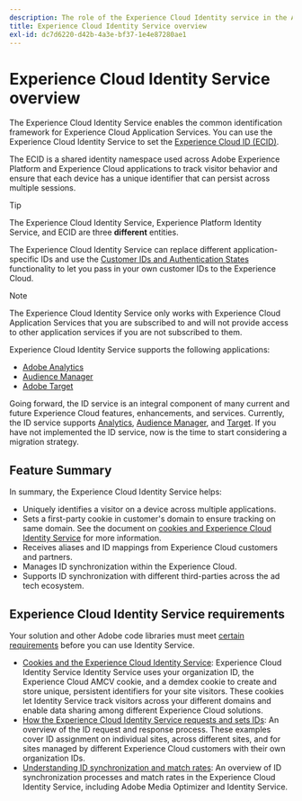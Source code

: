 ```yaml
---
description: The role of the Experience Cloud Identity service in the Adobe Experience Cloud.
title: Experience Cloud Identity Service overview
exl-id: dc7d6220-d42b-4a3e-bf37-1e4e87280ae1
---
```

# Experience Cloud Identity Service overview

The Experience Cloud Identity Service enables the common identification framework for Experience Cloud Application Services. You can use the Experience Cloud Identity Service to set the [Experience Cloud ID (ECID)](https://experienceleague.adobe.com/docs/experience-platform/identity/ecid.html). 

The ECID is a shared identity namespace used across Adobe Experience Platform and Experience Cloud applications to track visitor behavior and ensure that each device has a unique identifier that can persist across multiple sessions.

>[!TIP]
>
>The Experience Cloud Identity Service, Experience Platform Identity Service, and ECID are three **different** entities. 

The Experience Cloud Identity Service can replace different application-specific IDs and use the [Customer IDs and Authentication States](/help/reference/authenticated-state.md) functionality to let you pass in your own customer IDs to the Experience Cloud.

>[!NOTE]
>
>The Experience Cloud Identity Service only works with Experience Cloud Application Services that you are subscribed to and will not provide access to other application services if you are not subscribed to them.

Experience Cloud Identity Service supports the following applications:

* [Adobe Analytics](https://business.adobe.com/products/analytics/web-analytics.html)
* [Audience Manager](https://business.adobe.com/products/audience-manager/adobe-audience-manager.html)
* [Adobe Target](https://business.adobe.com/products/target/adobe-target.html)

Going forward, the ID service is an integral component of many current and future Experience Cloud features, enhancements, and services. Currently, the ID service supports [Analytics](http://www.adobe.com/marketing-cloud/web-analytics.html), [Audience Manager](http://www.adobe.com/marketing-cloud/data-management-platform.html), and [Target](http://www.adobe.com/marketing-cloud/testing-targeting.html). If you have not implemented the ID service, now is the time to start considering a migration strategy.

## Feature Summary

In summary, the Experience Cloud Identity Service helps:

* Uniquely identifies a visitor on a device across multiple applications.
* Sets a first-party cookie in customer's domain to ensure tracking on same domain. See the document on [cookies and Experience Cloud Identity Service](./cookies.md) for more information.
* Receives aliases and ID mappings from Experience Cloud customers and partners.
* Manages ID synchronization within the Experience Cloud.
* Supports ID synchronization with different third-parties across the ad tech ecosystem.

## Experience Cloud Identity Service requirements

Your solution and other Adobe code libraries must meet [certain requirements](/help/reference/requirements.md) before you can use Identity Service.

* [Cookies and the Experience Cloud Identity Service](cookies.md): Experience Cloud Identity Service Identity Service uses your organization ID, the Experience Cloud AMCV cookie, and a demdex cookie to create and store unique, persistent identifiers for your site visitors. These cookies let Identity Service track visitors across your different domains and enable data sharing among different Experience Cloud solutions.
* [How the Experience Cloud Identity Service requests and sets IDs](id-request.md): An overview of the ID request and response process. These examples cover ID assignment on individual sites, across different sites, and for sites managed by different Experience Cloud customers with their own organization IDs.
* [Understanding ID synchronization and match rates](match-rates.md): An overview of ID synchronization processes and match rates in the Experience Cloud Identity Service, including Adobe Media Optimizer and Identity Service.
